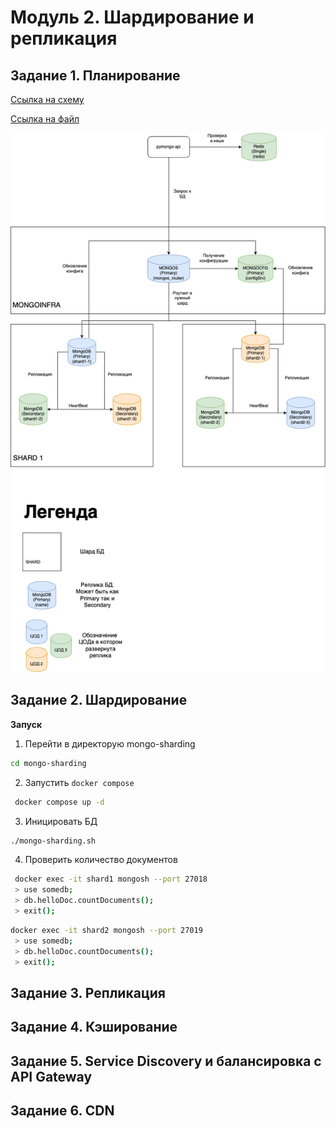 # Модуль 2. Шардирование и репликация

## Задание 1. Планирование

[Ссылка на схему](https://drive.google.com/file/d/1jHPhlwLspF6jt_S2BrUmCjku101KlSXU/view?usp=sharing![img.png](img.png))

[Ссылка на файл](assets/task1.drawio)

![AS](assets/task1.png)

## Задание 2. Шардирование

**Запуск**

1) Перейти в директорую mongo-sharding
```sh
cd mongo-sharding
```
2) Запустить `docker compose`
```sh
 docker compose up -d
```

3) Иницировать БД
```sh
./mongo-sharding.sh
```

4) Проверить количество документов 

```sh
 docker exec -it shard1 mongosh --port 27018
 > use somedb;
 > db.helloDoc.countDocuments();
 > exit();
```

```sh
docker exec -it shard2 mongosh --port 27019
 > use somedb;
 > db.helloDoc.countDocuments();
 > exit();
```

## Задание 3. Репликация

## Задание 4. Кэширование

## Задание 5. Service Discovery и балансировка с API Gateway

## Задание 6. CDN
